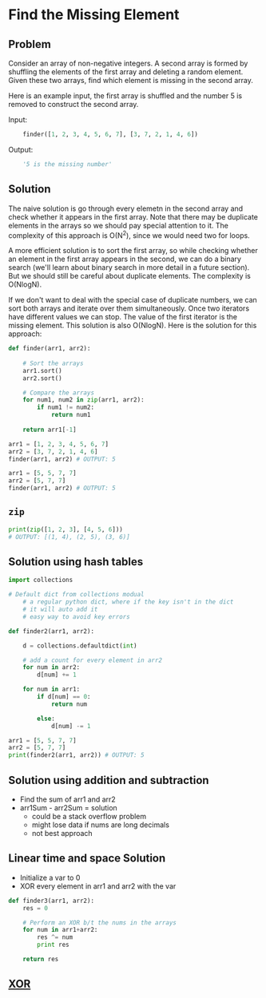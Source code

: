 # Find the Missing Element

## Problem
Consider an array of non-negative integers. A second array is formed by shuffling
the elements of the first array and deleting a random element. Given these two
arrays, find which element is missing in the second array.

Here is an example input, the first array is shuffled and the number 5 is 
removed to construct the second array.

Input:

```python
    finder([1, 2, 3, 4, 5, 6, 7], [3, 7, 2, 1, 4, 6])
```

Output:

```python
    '5 is the missing number'
```

## Solution

The naive solution is go through every elemetn in the second array and check
whether it appears in the first array. Note that there may be duplicate
elements in the arrays so we should pay special attention to it. 
The complexity of this approach is O(N<sup>2</sup>), since we would need 
two for loops.

A more efficient solution is to sort the first array, so while checking whether
an element in the first array appears in the second, we can do a binary search
(we'll learn about binary search in more detail in a future section).
But we should still be careful about duplicate elements. The complexity is O(NlogN).

If we don't want to deal with the special case of duplicate numbers, we can sort
both arrays and iterate over them simultaneously. Once two iterators have
different values we can stop. The value of the first iterator is the missing
element. This solution is also O(NlogN). Here is the solution for this approach:

```python
def finder(arr1, arr2):
    
    # Sort the arrays
    arr1.sort()
    arr2.sort()

    # Compare the arrays
    for num1, num2 in zip(arr1, arr2):
        if num1 != num2:
            return num1
    
    return arr1[-1]

arr1 = [1, 2, 3, 4, 5, 6, 7]
arr2 = [3, 7, 2, 1, 4, 6]
finder(arr1, arr2) # OUTPUT: 5

arr1 = [5, 5, 7, 7]
arr2 = [5, 7, 7]
finder(arr1, arr2) # OUTPUT: 5    
```

## ```zip``` 

```python
print(zip([1, 2, 3], [4, 5, 6])) 
# OUTPUT: [(1, 4), (2, 5), (3, 6)]
``` 

## Solution using hash tables

```python
import collections

# Default dict from collections modual
    # a regular python dict, where if the key isn't in the dict
    # it will auto add it
    # easy way to avoid key errors

def finder2(arr1, arr2):

    d = collections.defaultdict(int)

    # add a count for every element in arr2
    for num in arr2:
        d[num] += 1

    for num in arr1:
        if d[num] == 0:
            return num

        else:
            d[num] -= 1

arr1 = [5, 5, 7, 7]            
arr2 = [5, 7, 7]            
print(finder2(arr1, arr2)) # OUTPUT: 5
```


## Solution using addition and subtraction

* Find the sum of arr1 and arr2
* arr1Sum - arr2Sum = solution
    * could be a stack overflow problem
    * might lose data if nums are long decimals
    * not best approach


## Linear time and space Solution

*   Initialize a var to 0
*   XOR every element in arr1 and arr2 with the var

```python
def finder3(arr1, arr2):
    res = 0

    # Perform an XOR b/t the nums in the arrays
    for num in arr1+arr2:
        res ^= num
        print res

    return res
```

## [XOR](https://en.wikipedia.org/wiki/Exclusive_or#:~:text=Exclusive%20or%20or%20exclusive%20disjunction,%2C%20the%20other%20is%20false.&text=The%20negation%20of%20XOR%20is,two%20inputs%20are%20the%20same.)


